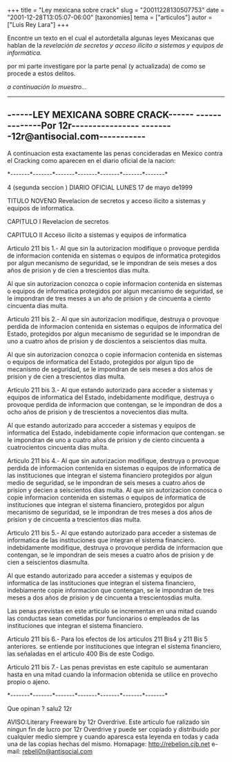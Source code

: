+++
title = "Ley mexicana sobre crack"
slug = "20011228130507753"
date = "2001-12-28T13:05:07-06:00"
[taxonomies]
tema = ["articulos"]
autor = ["Luis Rey Lara"]
+++


Encontre un texto en el cual el autordetalla algunas leyes Mexicanas que
hablan de la *revelación de secretos y acceso ilícito a sistemas y
equipos de informática.*

por mi parte investigare por la parte penal (y actualizada) de como se
procede a estos delitos.

*a continuación lo muestro...*

<!-- more -->
-------------------------------------
------LEY MEXICANA SOBRE CRACK------
--------------Por 12r----------------
--------12r@antisocial.com-----------
-------------------------------------

A continuacion esta exactamente las penas
concideradas en Mexico contra el Cracking
como aparecen en el diario oficial de la
nacion:

\*-------\*-------\*-------\*-------\*-------\*-------\*-------\*

4 (segunda seccion ) DIARIO OFICIAL LUNES 17 de mayo de1999

TITULO NOVENO
Revelacion de secretos y acceso ilicito a sistemas
y equipos de informatica.

CAPITULO I
Revelacion de secretos

CAPITULO II
Acceso ilicito a sistemas y equipos de informatica

Articulo 211 bis 1.- Al que sin la autorizacion modifique
o provoque perdida de informacion contenida en sistemas
o equipos de informatica protegidos por algun mecanismo
de seguridad, se le impondran de seis meses a dos años
de prision y de cien a trescientos dias multa.

Al que sin autorizacion conozca o copie informacion
contenida en sistemas o equipos de informatica protegidos
por algun mecanismo de seguridad, se le impondran de tres
meses a un año de prision y de cincuenta a ciento cincuenta
dias multa.

Articulo 211 bis 2.- Al que sin autorizacion modifique,
destruya o provoque perdida de informacion contenida en
sistemas o equipos de informatica del Estado, protegidos
por algun mecanismo de seguridad se le impondran de uno a
cuatro años de prision y de doscientos a seiscientos dias
multa.

Al que sin autorizacion conozca o copie informacion
contenida en sistemas o equipos de informatica del Estado,
protegidos por algun tipo de mecanismo de seguridad, se le
impondran de seis meses a dos años de prision y de cien
a trescientos dias multa.

Articulo 211 bis 3.- Al que estando autorizado para acceder
a sistemas y equipos de informatica del Estado, indebidamente
modifique, destruya o provoque perdida de informacion que
contengan, se le impondran de dos a ocho años de prision
y de trescientos a novecientos dias multa.

Al que estando autorizado para accceder a sistemas y equipos
de informatica del Estado, indebidamente copie informacion
que contengan. se le impondran de uno a cuatro años de
prision y de ciento cincuenta a cuatrocientos cincuenta dias
multa.

Articulo 211 bis 4.- Al que sin autorizacion modifique,
destruya o provoque perdida de informacion contenida en sistemas
o equipos de informatica de las instituciones que integran el
sistema financiero protegidos por algun medio de seguridad,
se le impondran de seis meses a cuatro años de prision y decien
a seiscientos dias multa.
Al que sin autorizacion conosca o copie informacion contenida
en sistemas o equipos de informatica de instituciones que
integran el sistema financiero, protegidos por algun mecanismo
de seguridad, se le impondran de tres meses a dos años de prision
y de cincuenta a trescientos dias multa.

Articulo 211 bis 5.- Al que estando autorizado para acceder a
sistemas de informatica de las instituciones que integran el
sistema financiero. indebidamente modifique, destruya o provoque
perdida de informacion que contengan, se le impondran de seis
meses a cuatro años de prision y de cien a seiscientos diasmulta.

Al que estando autorizado para acceder a sistemas y equipos de
informatica de las instituciones que integran el sistema financiero,
indebiamente copie informacion que contengan, se le impondran de
tres meses a dos años de prision y de cincuenta a trescientosdias
multa.

Las penas previstas en este articulo se incrementan en una mitad
cuando las conductas sean cometidas por funcionarios o empleados
de las instituciones que integran el sistema financiero.

Articulo 211 bis 6.- Para los efectos de los articulos 211 Bis4
y 211 Bis 5 anteriores. se entiende por instituciones que
integran el sistema financiero, las señaladas en el articulo
400 Bis de este Codigo.

Articulo 211 bis 7.- Las penas previstas en este capitulo se
aumentaran hasta en una mitad cuando la informacion obtenida
se utilice en provecho propio o ajeno.

\*-------\*-------\*-------\*-------\*-------\*-------\*-------\*

Que opinan ?
salu2
12r

AVISO:Literary Freeware by 12r Overdrive.
Este articulo fue ralizado sin ningun fin de lucro por
12r Overdrive y puede ser copiado y distribuido por
cualquier medio siempre y cuando aparesca esta leyenda
en todas y cada una de las copias hechas del mismo.
Homapage: http://rebelion.cjb.net
e-mail: rebeli0n@antisocial.com




